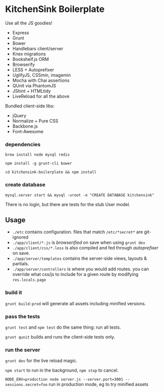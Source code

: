 # KitchenSink Boilerplate

Use all the JS goodies!
 * Express
 * Grunt
 * Bower
 * Handlebars client/server
 * Knex migrations
 * Bookshelf.js ORM
 * Browserify
 * LESS + Autoprefixer
 * UglifyJS, CSSmin, imagemin
 * Mocha with Chai assertions
 * QUnit via PhantomJS
 * JShint + HTMLtidy
 * LiveReload for all the above


Bundled client-side libs:
 * jQuery
 * Normalize + Pure CSS
 * Backbone.js
 * Font-Awesome


### dependencies

`brew install node mysql redis`

`npm install -g grunt-cli bower`

`cd kitchensink-boilerplate && npm install`

### create database

`mysql.server start && mysql -uroot -e "CREATE DATABASE kitchensink"`

There is no login, but there are tests for the stub User model.

## Usage

 * `./etc` contains configuration. files that match `/etc/*secret*` are git-ignored 
 * `./app/client/*.js` is _browserified_ on save when using `grunt dev`
 * `./app/client/css/*.less` is also compiled and fed through _autoprefixer_ on save.
 * `./app/server/templates` contains the server-side views, layouts & partials.
 * `./app/server/controllers` is where you would add routes. you can override what css/js to include for a given route by modifying `res.locals.page`

### build it

`grunt build:prod` will generate all assets including minified versions.

### pass the tests

`grunt test` and `npm test` do the same thing: run all tests.

`grunt qunit` builds and runs the client-side tests only.

### run the server

`grunt dev` for the live reload magic.

`npm start` to run in the background, `npm stop` to cancel.

`NODE_ENV=production node server.js --server.port=3001 --sessions.secret=foo` run in production mode, eg to try minified assets



